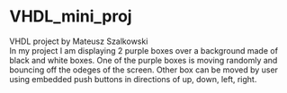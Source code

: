 # VHDL_mini_proj
VHDL project by Mateusz Szalkowski  
In my project I am displaying 2 purple boxes over a background made of black and white boxes.
One of the purple boxes is moving randomly and bouncing off the odeges of the screen. 
Other box can be moved by user using embedded push buttons in directions of up, down, left, right.
